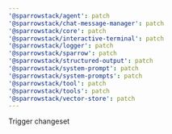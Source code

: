 ```yaml
---
'@sparrowstack/agent': patch
'@sparrowstack/chat-message-manager': patch
'@sparrowstack/core': patch
'@sparrowstack/interactive-terminal': patch
'@sparrowstack/logger': patch
'@sparrowstack/sparrow': patch
'@sparrowstack/structured-output': patch
'@sparrowstack/system-prompt': patch
'@sparrowstack/system-prompts': patch
'@sparrowstack/tool': patch
'@sparrowstack/tools': patch
'@sparrowstack/vector-store': patch
---
```


Trigger changeset
